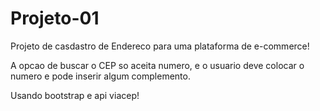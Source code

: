 # Projeto-01

Projeto de casdastro de Endereco para uma plataforma de e-commerce!

A opcao de buscar o CEP so aceita numero, e o usuario deve colocar o numero e pode inserir algum complemento.

Usando bootstrap e api viacep!